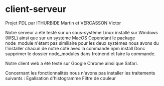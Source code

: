 # client-serveur

Projet PDL par ITHURBIDE Martin et VERCASSON Victor

Notre serveur a été testé sur un sous-système Linux installé sur Windows (WSL) ainsi que sur un système MacOS
Cependant le package node_module n'étant pas similiaire pour les deux systèmes nous avons du l'installer chacun de notre côté avec la commande 
npm install
Donc supprimer le dossier node_modules dans frotnend et faire la commande.

Notre client web a été testé sur Google Chrome ainsi que Safari.

Concernant les fonctionnalités nous n'avons pas installer les traitements suivants : 
Égalisation d'histogramme
Filtre de couleur
